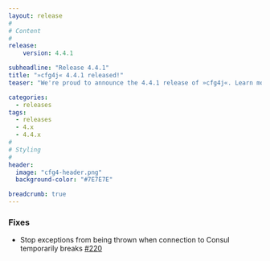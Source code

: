 ```yaml
---
layout: release
#
# Content
#
release:
    version: 4.4.1

subheadline: "Release 4.4.1"
title: "»cfg4j« 4.4.1 released!"
teaser: "We're proud to announce the 4.4.1 release of »cfg4j«. Learn more about new features in this article."

categories:
  - releases
tags:
  - releases
  - 4.x
  - 4.4.x
#
# Styling
#
header:
  image: "cfg4-header.png"
  background-color: "#7E7E7E"

breadcrumb: true
---
```


### Fixes
* Stop exceptions from being thrown when connection to Consul temporarily breaks [#220](https://github.com/cfg4j/cfg4j/pull/220)
